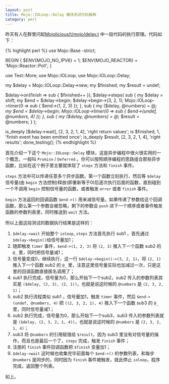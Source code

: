 ```yaml
---
layout: post
title: Mojo::IOLoop::Delay 模块测试代码解释
category: perl
---
```


昨天有人在群里问起[Mojolicious/t/mojo/delay.t](https://metacpan.org/source/SRI/Mojolicious-4.68/t/mojo/delay.t) 中一段代码的执行原理。代码如下：

{% highlight perl %}
use Mojo::Base -strict;
 
BEGIN {
  $ENV{MOJO_NO_IPV6} = 1;
  $ENV{MOJO_REACTOR} = 'Mojo::Reactor::Poll';
}
 
use Test::More;
use Mojo::IOLoop;
use Mojo::IOLoop::Delay;
 
my $delay = Mojo::IOLoop::Delay->new;
my $finished;
my $result = undef;

$delay->on(finish => sub { $finished++ });
$delay->steps(
  sub {
    my $delay = shift;
    my $end   = $delay->begin;
    $delay->begin->(3, 2, 1);
    Mojo::IOLoop->timer(0 => sub { $end->(1, 2, 3) });
  },
  sub {
    my ($delay, @numbers) = @_;
    my $end = $delay->begin;
    Mojo::IOLoop->timer(0 => sub { $end->(undef, @numbers, 4) });
  },
  sub {
    my ($delay, @numbers) = @_;
    $result = \@numbers;
  }
);

is_deeply [$delay->wait], [2, 3, 2, 1, 4], 'right return values';
is $finished, 1, 'finish event has been emitted once';
is_deeply $result, [2, 3, 2, 1, 4], 'right results';
done_testing();
{% endhighlight %}

首先介绍一下这个 `Mojo::IOLoop::Delay` 模块，这是异步编程中很火很实用的一个概念，一般叫 `Promise` / `Deferred` 。你可以按照顺序编程的思路组合那些异步函数，比如在这个例子里主要就体现了 `steps` 方法和 `finish` 事件。

`steps` 方法中可以传递任意多个异步函数。第一个函数立刻执行，然后等 `$delay` 信号量(由 `begin` 方法控制)释放(即重新等于0)后逐次执行后面的函数，直到碰到一个不调用 `begin` 控制信号量的函数，或者触发 `error` 或者 `finish` 事件。

`begin` 方法返回的回调函数 `$end->()` 用来减信号量。如果传递了参数给这个回调函数，那么第一个参数会被忽略，剩下的参数会 `push` 进下一个顺序或者事件触发函数的参数列表里，同时推送到 `wait` 方法。

所以上面这段测试的数据执行结果是这样的：

1. `$delay->wait` 开始整个 `ioloop`, `steps` 方法首先执行 sub1 ，首先通过 `$delay->begin()`给信号量加1；
2. 随即触发 `timer` 事件，`$end->(1, 2, 3)` 将 `(2, 3)` 推入下一个函数 sub2 的 `@_` 里，同时把信号量减1；
3. 信号量变成0，继续执行，这一行 `$delay->begin()->(3, 2, 1)`，将 `(2, 1)` 推入下一个函数 sub2 的 `@_` 里，注意这里信号量实际也加减过一次，只是这里的回调函数直接匿名调用了；
4. sub1 执行完成，信号量为0，那么开始下一个sub2，sub2 传入的参数列表其实是 `($delay, (2, 3), (2, 1))`，也就是说这时候的 `@numbers` 是 `(2, 3, 2, 1)`；
5. sub2 执行流程类似 sub1 ，信号量加1，触发 `timer` 事件，然后 `$end->(undef, @numbers, 4)` 把 `((2, 3, 2, 1), 4)` 推入下一个函数 sub3 的 `@_` 里，同时信号量减1；
6. sub2 执行完成，信号量为0，那么开始下一个sub3，sub3 传入的参数列表就是 `($delay, (2, 3, 2, 1, 4))`，也就是说这时候的 `@numbers` 是 `(2, 3, 2, 1, 4)`；
7. sub3 将 `@numbers` 的引用赋值给 `$result`，因为 sub3 里没有对信号量的操作，而且也是最后一个了，`steps` 完成，触发 `finish` 事件；
8. 注册的 `finish` 事件回调函数把 `$finish` 变量加1；
9. `$delay->wait` 这时候也收集完毕前面每个 `$end->()` 的参数列表，和每步 `@numbers` 是同步的，同时因为 `finish` 事件被触发，就此停止 `ioloop`，程序完成，返回整个列表。

如上。
